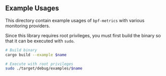 ## Example Usages

This directory contain example usages of `bpf-metrics` with various monitoring providers.

Since this library requires root privileges, you must first build the binary so that it can be executed with `sudo`.

```bash
# Build binary
cargo build --example $name

# Execute with root privileges
sudo ./target/debug/examples/$name
```
